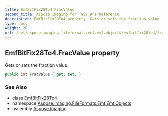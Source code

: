 ```yaml
---
title: EmfBitFix28To4.FracValue
second_title: Aspose.Imaging for .NET API Reference
description: EmfBitFix28To4 property. Gets or sets the fraction value
type: docs
weight: 20
url: /net/aspose.imaging.fileformats.emf.emf.objects/emfbitfix28to4/fracvalue/
---
```

## EmfBitFix28To4.FracValue property

Gets or sets the fraction value

```csharp
public int FracValue { get; set; }
```

### See Also

* class [EmfBitFix28To4](../)
* namespace [Aspose.Imaging.FileFormats.Emf.Emf.Objects](../../emfbitfix28to4/)
* assembly [Aspose.Imaging](../../../)



